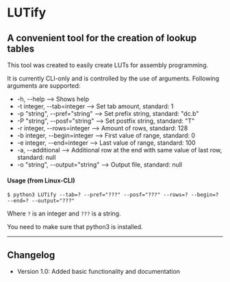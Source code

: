 # LUTify
## A convenient tool for the creation of lookup tables

This tool was created to easily create LUTs for assembly programming.

It is currently CLI-only and is controlled by the use of arguments.
Following arguments are supported:
* -h, --help --> Shows help
* -t integer, --tab=integer --> Set tab amount, standard: 1
* -p "string", --pref="string" --> Set prefix string, standard: "dc.b"
* -P "string", --posf="string" --> Set postfix string, standard: "T"
* -r integer, --rows=integer --> Amount of rows, standard: 128
* -b integer, --begin=integer --> First value of range, standard: 0
* -e integer, --end=integer --> Last value of range, standard: 100
* -a, --additional --> Additional row at the end with same value of last row, standard: null
* -o "string", --output="string" --> Output file, standard: null

#### Usage (from Linux-CLI)
`$ python3 LUTify --tab=? --pref="???" --posf="???" --rows=? --begin=? --end=? --output="???"`

Where `?` is an integer and `???` is a string.

You need to make sure that python3 is installed.

---

## Changelog

* Version 1.0: Added basic functionality and documentation